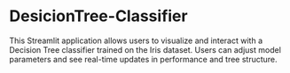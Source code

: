 # DesicionTree-Classifier
This Streamlit application allows users to visualize and interact with a Decision Tree classifier trained on the Iris dataset. Users can adjust model parameters and see real-time updates in performance and tree structure.

